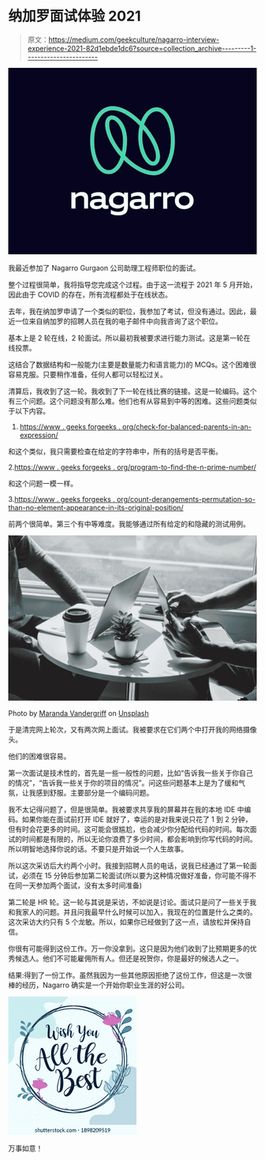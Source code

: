 # 纳加罗面试体验 2021

> 原文：<https://medium.com/geekculture/nagarro-interview-experience-2021-82d1ebde1dc6?source=collection_archive---------1----------------------->

![](img/e553fe786a0d29a6d6835c700d7f13cc.png)

我最近参加了 Nagarro Gurgaon 公司助理工程师职位的面试。

整个过程很简单，我将指导您完成这个过程。由于这一流程于 2021 年 5 月开始，因此由于 COVID 的存在，所有流程都处于在线状态。

去年，我在纳加罗申请了一个类似的职位，我参加了考试，但没有通过。因此，最近一位来自纳加罗的招聘人员在我的电子邮件中向我咨询了这个职位。

基本上是 2 轮在线，2 轮面试。所以最初我被要求进行能力测试。这是第一轮在线投票。

这结合了数据结构和一般能力(主要是数量能力和语言能力)的 MCQs。这个困难很容易克服。只要稍作准备，任何人都可以轻松过关。

清算后，我收到了这一轮。我收到了下一轮在线比赛的链接。这是一轮编码。这个有三个问题。这个问题没有那么难。他们也有从容易到中等的困难。这些问题类似于以下内容。

1.  [https://www . geeks forgeeks . org/check-for-balanced-parents-in-an-expression/](https://www.geeksforgeeks.org/check-for-balanced-parentheses-in-an-expression/)

和这个类似，我只需要检查在给定的字符串中，所有的括号是否平衡。

2.[https://www . geeks forgeeks . org/program-to-find-the-n-prime-number/](https://www.geeksforgeeks.org/program-to-find-the-nth-prime-number/)

和这个问题一模一样。

3.[https://www . geeks forgeeks . org/count-derangements-permutation-so-than-no-element-appearance-in-its-original-position/](https://www.geeksforgeeks.org/count-derangements-permutation-such-that-no-element-appears-in-its-original-position/)

前两个很简单。第三个有中等难度。我能够通过所有给定的和隐藏的测试用例。

![](img/9ce8b8bb303046206fa2b8c60a26c483.png)

Photo by [Maranda Vandergriff](https://unsplash.com/@mkvandergriff?utm_source=medium&utm_medium=referral) on [Unsplash](https://unsplash.com?utm_source=medium&utm_medium=referral)

于是清完网上轮次，又有两次网上面试。我被要求在它们两个中打开我的网络摄像头。

他们的困难很容易。

第一次面试是技术性的，首先是一些一般性的问题，比如“告诉我一些关于你自己的情况”，“告诉我一些关于你的项目的情况”。问这些问题基本上是为了缓和气氛，让我感到舒服。主要部分是一个编码问题。

我不太记得问题了，但是很简单。我被要求共享我的屏幕并在我的本地 IDE 中编码。如果你能在面试前打开 IDE 就好了，幸运的是对我来说只花了 1 到 2 分钟，但有时会花更多的时间。这可能会很尴尬，也会减少你分配给代码的时间。每次面试的时间都是有限的，所以无论你浪费了多少时间，都会影响到你写代码的时间。所以明智地选择你说的话。不要只是开始说一个人生故事。

所以这次采访后大约两个小时。我接到招聘人员的电话，说我已经通过了第一轮面试，必须在 15 分钟后参加第二轮面试(所以要为这种情况做好准备，你可能不得不在同一天参加两个面试，没有太多时间准备)

第二轮是 HR 轮。这一轮与其说是采访，不如说是讨论。面试只是问了一些关于我和我家人的问题。并且问我最早什么时候可以加入，我现在的位置是什么之类的。这次采访大约只有 5 个龙敏。所以，如果你已经做到了这一点，请放松并保持自信。

你很有可能得到这份工作。万一你没拿到。这只是因为他们收到了比预期更多的优秀候选人。他们不可能雇佣所有人。但还是祝贺你，你是最好的候选人之一。

结果:得到了一份工作。虽然我因为一些其他原因拒绝了这份工作，但这是一次很棒的经历，Nagarro 确实是一个开始你职业生涯的好公司。

![](img/6f52238d28393567f96fab619c0c58bb.png)

万事如意！